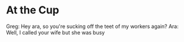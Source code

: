 <!--
id: 78129484
link: http://tumblr.atmos.org/post/78129484/at-the-cup
slug: at-the-cup
date: Fri Feb 13 2009 14:32:51 GMT-0800 (PST)
publish: 2009-02-013
tags: 
title: At the Cup
-->


At the Cup
==========

Greg: Hey ara, so you're sucking off the teet of my workers again? Ara:
Well, I called your wife but she was busy


